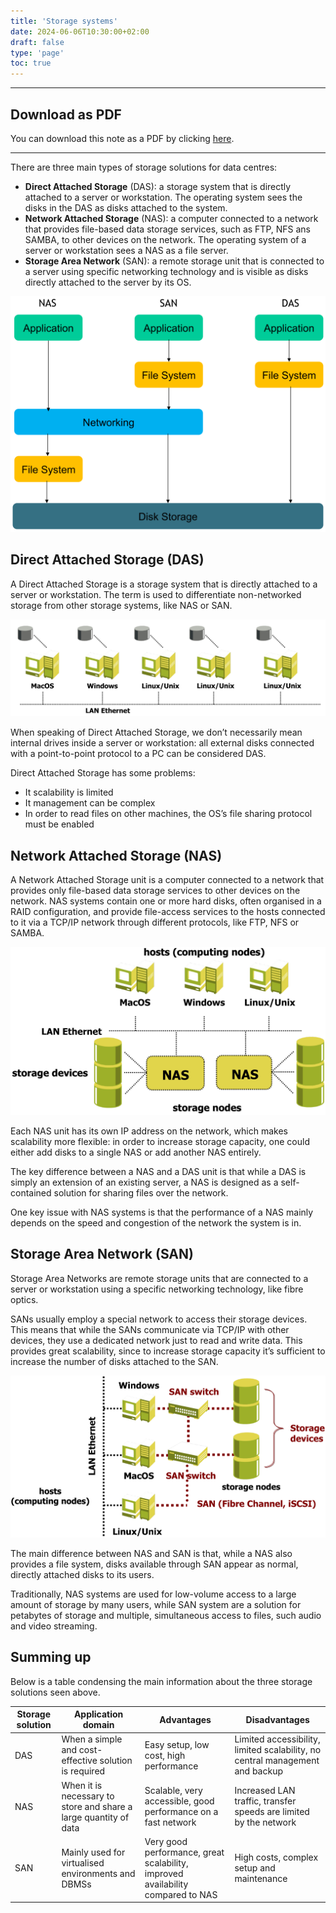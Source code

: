 ```yaml
---
title: 'Storage systems'
date: 2024-06-06T10:30:00+02:00
draft: false
type: 'page'
toc: true
---
```


---

## Download as PDF

You can download this note as a PDF by clicking [here](storage-systems.pdf).

---

There are three main types of storage solutions for data centres:

- **Direct Attached Storage** (DAS): a storage system that is directly attached to a server or workstation. The operating system sees the disks in the DAS as disks attached to the system.
- **Network Attached Storage** (NAS): a computer connected to a network that provides file-based data storage services, such as FTP, NFS ans SAMBA, to other devices on the network. The operating system of a server or workstation sees a NAS as a file server.
- **Storage Area Network** (SAN): a remote storage unit that is connected to a server using specific networking technology and is visible as disks directly attached to the server by its OS.

![](images/Pasted%20image%2020240606100727.png)

## Direct Attached Storage (DAS)

A Direct Attached Storage is a storage system that is directly attached to a server or workstation. The term is used to differentiate non-networked storage from other storage systems, like NAS or SAN.

![](images/Pasted%20image%2020240606102945.png)

When speaking of Direct Attached Storage, we don’t necessarily mean internal drives inside a server or workstation: all external disks connected with a point-to-point protocol to a PC can be considered DAS.

Direct Attached Storage has some problems:

- It scalability is limited
- It management can be complex
- In order to read files on other machines, the OS’s file sharing protocol must be enabled

## Network Attached Storage (NAS)

A Network Attached Storage unit is a computer connected to a network that provides only file-based data storage services to other devices on the network. NAS systems contain one or more hard disks, often organised in a RAID configuration, and provide file-access services to the hosts connected to it via a TCP/IP network through different protocols, like FTP, NFS or SAMBA.

![](images/Pasted%20image%2020240606103034.png)

Each NAS unit has its own IP address on the network, which makes scalability more flexible: in order to increase storage capacity, one could either add disks to a single NAS or add another NAS entirely.

The key difference between a NAS and a DAS unit is that while a DAS is simply an extension of an existing server, a NAS is designed as a self-contained solution for sharing files over the network.

One key issue with NAS systems is that the performance of a NAS mainly depends on the speed and congestion of the network the system is in.

## Storage Area Network (SAN)

Storage Area Networks are remote storage units that are connected to a server or workstation using a specific networking technology, like fibre optics.

SANs usually employ a special network to access their storage devices. This means that while the SANs communicate via TCP/IP with other devices, they use a dedicated network just to read and write data. This provides great scalability, since to increase storage capacity it’s sufficient to increase the number of disks attached to the SAN.

![](images/Pasted%20image%2020240606103106.png)

The main difference between NAS and SAN is that, while a NAS also provides a file system, disks available through SAN appear as normal, directly attached disks to its users.

Traditionally, NAS systems are used for low-volume access to a large amount of storage by many users, while SAN system are a solution for petabytes of storage and multiple, simultaneous access to files, such audio and video streaming.

## Summing up

Below is a table condensing the main information about the three storage solutions seen above.

| Storage solution | Application domain                                               | Advantages                                                                      | Disadvantages                                                                |
| ---------------- | ---------------------------------------------------------------- | ------------------------------------------------------------------------------- | ---------------------------------------------------------------------------- |
| DAS              | When a simple and cost-effective solution is required            | Easy setup, low cost, high performance                                          | Limited accessibility, limited scalability, no central management and backup |
| NAS              | When it is necessary to store and share a large quantity of data | Scalable, very accessible, good performance on a fast network                   | Increased LAN traffic, transfer speeds are limited by the network            |
| SAN              | Mainly used for virtualised environments and DBMSs               | Very good performance, great scalability, improved availability compared to NAS | High costs, complex setup and maintenance                                    | 

